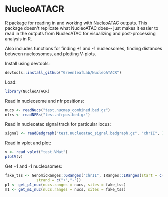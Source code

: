 # NucleoATACR
R package for reading in and working with [NucleoATAC](https://github.com/GreenleafLab/NucleoATAC) outputs. This package doesn't replicate what NucleoATAC does-- just makes it easier to read in the outputs from NucleoATAC for visualizing and post-processing analysis in R.

Also includes functions for finding +1 and -1 nucleosomes, finding distances between nucleosomes, and plotting V-plots.

Install using devtools:
```R
devtools::install_github("GreenleafLab/NucleoATACR")
```

Load:
```R
library(NucleoATACR)
```

Read in nucleosome and nfr positions:
```R
nucs <- readNucs("test.nucmap_combined.bed.gz")
nfrs <- readNFRs("test.nfrpos.bed.gz")
```

Read in nucleoatac signal track for particular locus:
```R
signal <- readBedgraph("test.nucleoatac_signal.bedgraph.gz", "chrII", 706551, 707705)
```

Read in vplot and plot:
```R
v <- read_vplot("test.VMat")
plotV(v)
```

Get +1 and -1 nucleosomes:
```R
fake_tss <- GenomicRanges::GRanges("chrII", IRanges::IRanges(start = c(707200,707500), width = 1), 
              strand = c("+","-")) 
p1 <- get_p1_nuc(nucs.ranges = nucs, sites = fake_tss)
m1 <- get_m1_nuc(nucs.ranges = nucs, sites = fake_tss)
```







